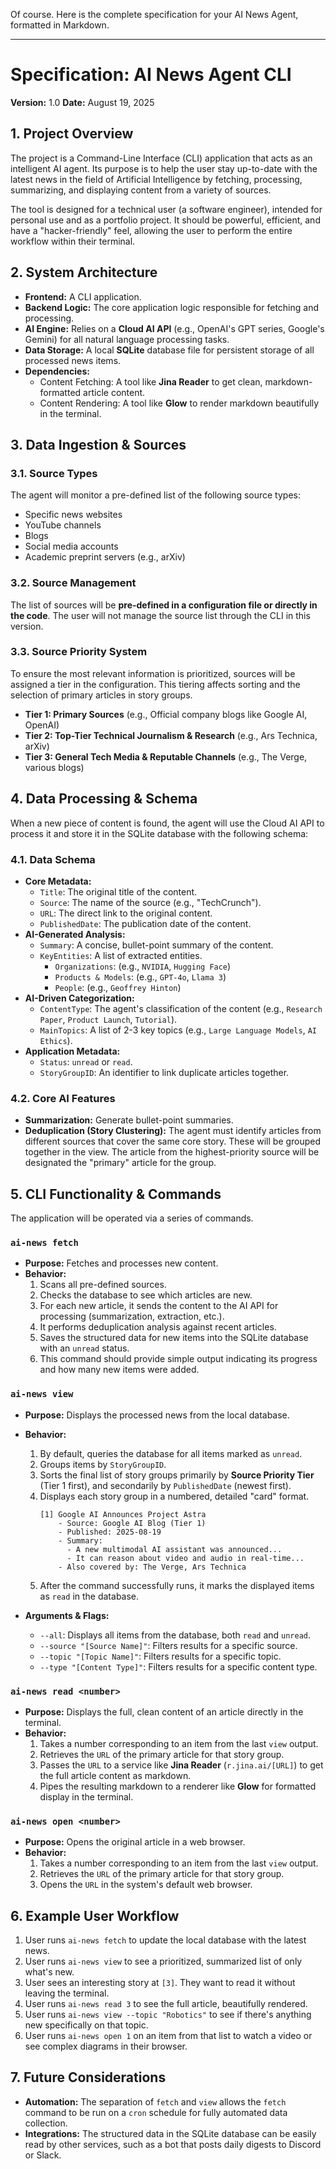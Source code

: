 Of course. Here is the complete specification for your AI News Agent, formatted in Markdown.

-----

# **Specification: AI News Agent CLI**

**Version:** 1.0
**Date:** August 19, 2025

## **1. Project Overview**

The project is a Command-Line Interface (CLI) application that acts as an intelligent AI agent. Its purpose is to help the user stay up-to-date with the latest news in the field of Artificial Intelligence by fetching, processing, summarizing, and displaying content from a variety of sources.

The tool is designed for a technical user (a software engineer), intended for personal use and as a portfolio project. It should be powerful, efficient, and have a "hacker-friendly" feel, allowing the user to perform the entire workflow within their terminal.

## **2. System Architecture**

  * **Frontend:** A CLI application.
  * **Backend Logic:** The core application logic responsible for fetching and processing.
  * **AI Engine:** Relies on a **Cloud AI API** (e.g., OpenAI's GPT series, Google's Gemini) for all natural language processing tasks.
  * **Data Storage:** A local **SQLite** database file for persistent storage of all processed news items.
  * **Dependencies:**
      * Content Fetching: A tool like **Jina Reader** to get clean, markdown-formatted article content.
      * Content Rendering: A tool like **Glow** to render markdown beautifully in the terminal.

## **3. Data Ingestion & Sources**

### **3.1. Source Types**

The agent will monitor a pre-defined list of the following source types:

  * Specific news websites
  * YouTube channels
  * Blogs
  * Social media accounts
  * Academic preprint servers (e.g., arXiv)

### **3.2. Source Management**

The list of sources will be **pre-defined in a configuration file or directly in the code**. The user will not manage the source list through the CLI in this version.

### **3.3. Source Priority System**

To ensure the most relevant information is prioritized, sources will be assigned a tier in the configuration. This tiering affects sorting and the selection of primary articles in story groups.

  * **Tier 1: Primary Sources** (e.g., Official company blogs like Google AI, OpenAI)
  * **Tier 2: Top-Tier Technical Journalism & Research** (e.g., Ars Technica, arXiv)
  * **Tier 3: General Tech Media & Reputable Channels** (e.g., The Verge, various blogs)

## **4. Data Processing & Schema**

When a new piece of content is found, the agent will use the Cloud AI API to process it and store it in the SQLite database with the following schema:

### **4.1. Data Schema**

  * **Core Metadata:**
      * `Title`: The original title of the content.
      * `Source`: The name of the source (e.g., "TechCrunch").
      * `URL`: The direct link to the original content.
      * `PublishedDate`: The publication date of the content.
  * **AI-Generated Analysis:**
      * `Summary`: A concise, bullet-point summary of the content.
      * `KeyEntities`: A list of extracted entities.
          * `Organizations`: (e.g., `NVIDIA`, `Hugging Face`)
          * `Products & Models`: (e.g., `GPT-4o`, `Llama 3`)
          * `People`: (e.g., `Geoffrey Hinton`)
  * **AI-Driven Categorization:**
      * `ContentType`: The agent's classification of the content (e.g., `Research Paper`, `Product Launch`, `Tutorial`).
      * `MainTopics`: A list of 2-3 key topics (e.g., `Large Language Models`, `AI Ethics`).
  * **Application Metadata:**
      * `Status`: `unread` or `read`.
      * `StoryGroupID`: An identifier to link duplicate articles together.

### **4.2. Core AI Features**

  * **Summarization:** Generate bullet-point summaries.
  * **Deduplication (Story Clustering):** The agent must identify articles from different sources that cover the same core story. These will be grouped together in the view. The article from the highest-priority source will be designated the "primary" article for the group.

## **5. CLI Functionality & Commands**

The application will be operated via a series of commands.

### **`ai-news fetch`**

  * **Purpose:** Fetches and processes new content.
  * **Behavior:**
    1.  Scans all pre-defined sources.
    2.  Checks the database to see which articles are new.
    3.  For each new article, it sends the content to the AI API for processing (summarization, extraction, etc.).
    4.  It performs deduplication analysis against recent articles.
    5.  Saves the structured data for new items into the SQLite database with an `unread` status.
    6.  This command should provide simple output indicating its progress and how many new items were added.

### **`ai-news view`**

  * **Purpose:** Displays the processed news from the local database.

  * **Behavior:**

    1.  By default, queries the database for all items marked as `unread`.
    2.  Groups items by `StoryGroupID`.
    3.  Sorts the final list of story groups primarily by **Source Priority Tier** (Tier 1 first), and secondarily by `PublishedDate` (newest first).
    4.  Displays each story group in a numbered, detailed "card" format.
        ```
        [1] Google AI Announces Project Astra
            - Source: Google AI Blog (Tier 1)
            - Published: 2025-08-19
            - Summary:
              - A new multimodal AI assistant was announced...
              - It can reason about video and audio in real-time...
            - Also covered by: The Verge, Ars Technica
        ```
    5.  After the command successfully runs, it marks the displayed items as `read` in the database.

  * **Arguments & Flags:**

      * `--all`: Displays all items from the database, both `read` and `unread`.
      * `--source "[Source Name]"`: Filters results for a specific source.
      * `--topic "[Topic Name]"`: Filters results for a specific topic.
      * `--type "[Content Type]"`: Filters results for a specific content type.

### **`ai-news read <number>`**

  * **Purpose:** Displays the full, clean content of an article directly in the terminal.
  * **Behavior:**
    1.  Takes a number corresponding to an item from the last `view` output.
    2.  Retrieves the `URL` of the primary article for that story group.
    3.  Passes the `URL` to a service like **Jina Reader** (`r.jina.ai/[URL]`) to get the full article content as markdown.
    4.  Pipes the resulting markdown to a renderer like **Glow** for formatted display in the terminal.

### **`ai-news open <number>`**

  * **Purpose:** Opens the original article in a web browser.
  * **Behavior:**
    1.  Takes a number corresponding to an item from the last `view` output.
    2.  Retrieves the `URL` of the primary article for that story group.
    3.  Opens the `URL` in the system's default web browser.

## **6. Example User Workflow**

1.  User runs `ai-news fetch` to update the local database with the latest news.
2.  User runs `ai-news view` to see a prioritized, summarized list of only what's new.
3.  User sees an interesting story at `[3]`. They want to read it without leaving the terminal.
4.  User runs `ai-news read 3` to see the full article, beautifully rendered.
5.  User runs `ai-news view --topic "Robotics"` to see if there's anything new specifically on that topic.
6.  User runs `ai-news open 1` on an item from that list to watch a video or see complex diagrams in their browser.

## **7. Future Considerations**

  * **Automation:** The separation of `fetch` and `view` allows the `fetch` command to be run on a `cron` schedule for fully automated data collection.
  * **Integrations:** The structured data in the SQLite database can be easily read by other services, such as a bot that posts daily digests to Discord or Slack.